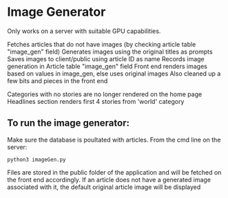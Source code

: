 # Image Generator

Only works on a server with suitable GPU capabilities.

Fetches articles that do not have images (by checking article table "image_gen" field)
Generates images using the original titles as prompts
Saves images to client/public using article ID as name
Records image generation in Article table "image_gen" field
Front end renders images based on values in image_gen, else uses original images
Also cleaned up a few bits and pieces in the front end

Categories with no stories are no longer rendered on the home page
Headlines section renders first 4 stories from 'world' category

## To run the image generator:
Make sure the database is poultated with articles.  From the cmd line on the server:

```shell
python3 imageGen.py
```

Files are stored in the public folder of the application and will be fetched on the front end accordingly.  If an article does not have a generated image associated with it, the default original article image will be displayed

